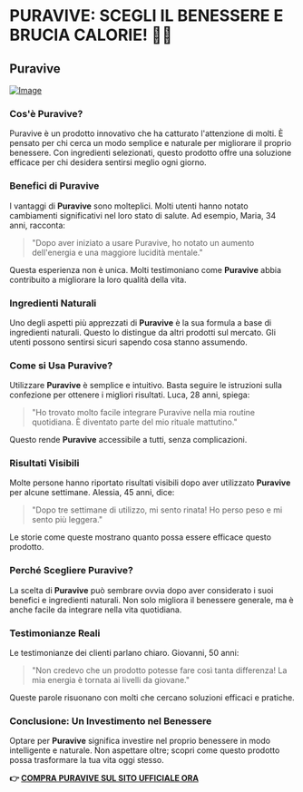 # PURAVIVE: SCEGLI IL BENESSERE E BRUCIA CALORIE! 🌿💪

## Puravive

[![Image](https://puravive.com/assets/images/1-desktop.png)](https://gchaffi.com/lmkmaolA)

### Cos'è Puravive?

Puravive è un prodotto innovativo che ha catturato l'attenzione di molti. È pensato per chi cerca un modo semplice e naturale per migliorare il proprio benessere. Con ingredienti selezionati, questo prodotto offre una soluzione efficace per chi desidera sentirsi meglio ogni giorno.

### Benefici di Puravive

I vantaggi di **Puravive** sono molteplici. Molti utenti hanno notato cambiamenti significativi nel loro stato di salute. Ad esempio, Maria, 34 anni, racconta:

> "Dopo aver iniziato a usare Puravive, ho notato un aumento dell'energia e una maggiore lucidità mentale."

Questa esperienza non è unica. Molti testimoniano come **Puravive** abbia contribuito a migliorare la loro qualità della vita.

### Ingredienti Naturali

Uno degli aspetti più apprezzati di **Puravive** è la sua formula a base di ingredienti naturali. Questo lo distingue da altri prodotti sul mercato. Gli utenti possono sentirsi sicuri sapendo cosa stanno assumendo.

### Come si Usa Puravive?

Utilizzare **Puravive** è semplice e intuitivo. Basta seguire le istruzioni sulla confezione per ottenere i migliori risultati. Luca, 28 anni, spiega:

> "Ho trovato molto facile integrare Puravive nella mia routine quotidiana. È diventato parte del mio rituale mattutino."

Questo rende **Puravive** accessibile a tutti, senza complicazioni.

### Risultati Visibili

Molte persone hanno riportato risultati visibili dopo aver utilizzato **Puravive** per alcune settimane. Alessia, 45 anni, dice:

> "Dopo tre settimane di utilizzo, mi sento rinata! Ho perso peso e mi sento più leggera."

Le storie come queste mostrano quanto possa essere efficace questo prodotto.

### Perché Scegliere Puravive?

La scelta di **Puravive** può sembrare ovvia dopo aver considerato i suoi benefici e ingredienti naturali. Non solo migliora il benessere generale, ma è anche facile da integrare nella vita quotidiana.

### Testimonianze Reali

Le testimonianze dei clienti parlano chiaro. Giovanni, 50 anni:

> "Non credevo che un prodotto potesse fare così tanta differenza! La mia energia è tornata ai livelli da giovane."

Queste parole risuonano con molti che cercano soluzioni efficaci e pratiche.

### Conclusione: Un Investimento nel Benessere

Optare per **Puravive** significa investire nel proprio benessere in modo intelligente e naturale. Non aspettare oltre; scopri come questo prodotto possa trasformare la tua vita oggi stesso.



**👉 [COMPRA PURAVIVE SUL SITO UFFICIALE ORA](https://gchaffi.com/lmkmaolA)**